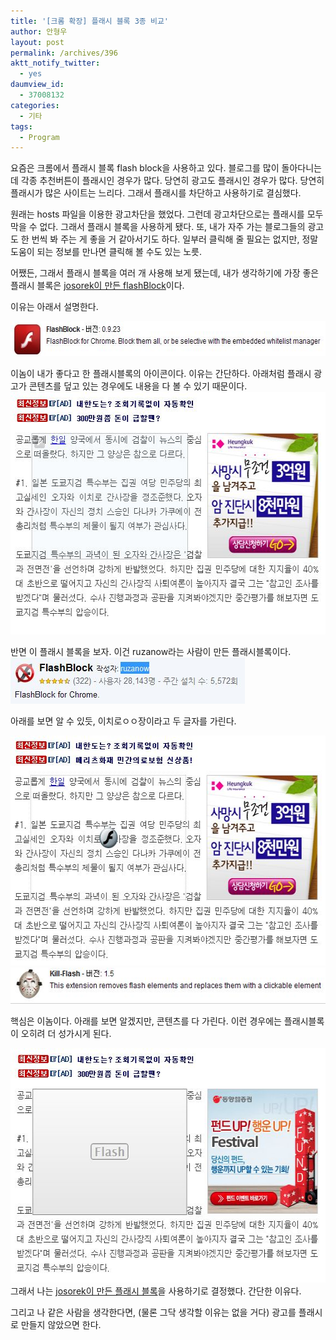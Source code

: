 ```yaml
---
title: '[크롬 확장] 플래시 블록 3종 비교'
author: 안형우
layout: post
permalink: /archives/396
aktt_notify_twitter:
  - yes
daumview_id:
  - 37008132
categories:
  - 기타
tags:
  - Program
---
```

요즘은 크롬에서 플래시 블록 flash block을 사용하고 있다. 블로그를 많이 돌아다니는데 각종 추천버튼이 플래시인 경우가 많다. 당연히 광고도 플래시인 경우가 많다. 당연히 플래시가 많은 사이트는 느리다. 그래서 플래시를 차단하고 사용하기로 결심했다.

원래는 hosts 파일을 이용한 광고차단을 했었다. 그런데 광고차단으로는 플래시를 모두 막을 수 없다. 그래서 플래시 블록을 사용하게 됐다. 또, 내가 자주 가는 블로그들의 광고도 한 번씩 봐 주는 게 좋을 거 같아서기도 하다. 일부러 클릭해 줄 필요는 없지만, 정말 도움이 되는 정보를 만나면 클릭해 볼 수도 있는 노릇.

어쨌든, 그래서 플래시 블록을 여러 개 사용해 보게 됐는데, 내가 생각하기에 가장 좋은 플래시 블록은 <a href="https://chrome.google.com/extensions/detail/gofhjkjmkpinhpoiabjplobcaignabnl" target="_blank">josorek이 만든 flashBlock</a>이다.

이유는 아래서 설명한다.

<img src="/uploads/legacy/old-images/1/cfile22.uf.1748494C4D4BC8A53194BA.jpg" class="aligncenter" width="579" height="56" alt="" />

이놈이 내가 좋다고 한 플래시블록의 아이콘이다. 이유는 간단하다. 아래처럼 플래시 광고가 콘텐츠를 덮고 있는 경우에도 내용을 다 볼 수 있기 때문이다.  
<img src="/uploads/legacy/old-images/1/cfile30.uf.1250C24F4D4BC8A5221F28.jpg" class="aligncenter" width="568" height="388" alt="" />

반면 이 플래시 블록을 보자. 이건 ruzanow라는 사람이 만든 플래시블록이다.  
<img src="/uploads/legacy/old-images/1/cfile7.uf.12075B564D4BC8A6324266.jpg" class="aligncenter" width="375" height="74" alt="" />

아래를 보면 알 수 있듯, 이치로ㅇㅇ장이라고 두 글자를 가린다.

<img src="/uploads/legacy/old-images/1/cfile26.uf.19535C4D4D4BC8A6332522.jpg" class="aligncenter" width="567" height="368" alt="" />

<img src="/uploads/legacy/old-images/1/cfile29.uf.1948FC4B4D4BC8A6278C7D.jpg" class="aligncenter" width="530" height="58" alt="" />

핵심은 이놈이다. 아래를 보면 알겠지만, 콘텐츠를 다 가린다. 이런 경우에는 플래시블록이 오히려 더 성가시게 된다.

<img src="/uploads/legacy/old-images/1/cfile4.uf.1540184A4D4BC8A62FE4D6.jpg" class="aligncenter" width="571" height="375" alt="" />그래서 나는 <a href="https://chrome.google.com/extensions/detail/gofhjkjmkpinhpoiabjplobcaignabnl" target="_blank">josorek이 만든 플래시 블록</a>을 사용하기로 결정했다. 간단한 이유다.

그리고 나 같은 사람을 생각한다면, (물론 그닥 생각할 이유는 없을 거다) 광고를 플래시로 만들지 않았으면 한다.
